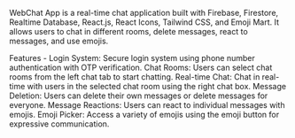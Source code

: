 
WebChat App is a real-time chat application built with Firebase, Firestore, Realtime Database, React.js, React Icons, Tailwind CSS, and Emoji Mart. It allows users to chat in different rooms, delete messages, react to messages, and use emojis.

Features - 
Login System: Secure login system using phone number authentication with OTP verification.
Chat Rooms: Users can select chat rooms from the left chat tab to start chatting.
Real-time Chat: Chat in real-time with users in the selected chat room using the right chat box.
Message Deletion: Users can delete their own messages or delete messages for everyone.
Message Reactions: Users can react to individual messages with emojis.
Emoji Picker: Access a variety of emojis using the emoji button for expressive communication.
